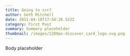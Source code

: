 ```yaml
---
title: Going to src?
author: Seth Mitchell
date: 2021-04-18T17:58:26.522Z
category: First Post
summary: Summary placeholder
thumbnail: /images/1280px-discover_card_logo.svg.png
---
```

Body placeholder